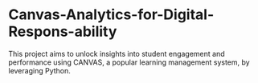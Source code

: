 # Canvas-Analytics-for-Digital-Respons-ability
This project aims to unlock insights into student engagement and performance using CANVAS, a popular learning management system, by leveraging Python.
